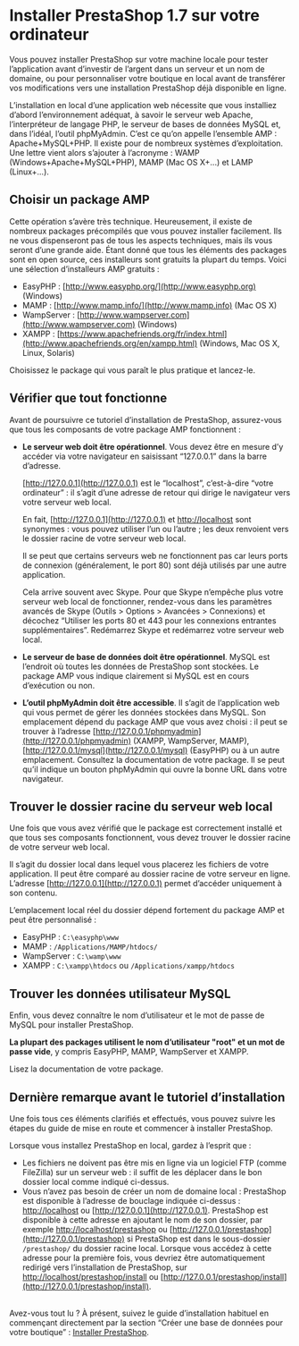 # Installer PrestaShop 1.7 sur votre ordinateur

Vous pouvez installer PrestaShop sur votre machine locale pour tester l’application avant d’investir de l’argent dans un serveur et un nom de domaine, ou pour personnaliser votre boutique en local avant de transférer vos modifications vers une installation PrestaShop déjà disponible en ligne.

L’installation en local d’une application web nécessite que vous installiez d’abord l’environnement adéquat, à savoir le serveur web Apache, l’interpréteur de langage PHP, le serveur de bases de données MySQL et, dans l’idéal, l’outil phpMyAdmin. C’est ce qu’on appelle l’ensemble AMP : Apache+MySQL+PHP. Il existe pour de nombreux systèmes d’exploitation. Une lettre vient alors s’ajouter à l’acronyme : WAMP (Windows+Apache+MySQL+PHP), MAMP (Mac OS X+...) et LAMP (Linux+...).

## Choisir un package AMP <a href="installerprestashop1.7survotrepropreordinateur-choisirunpackageamp" id="installerprestashop1.7survotrepropreordinateur-choisirunpackageamp"></a>

Cette opération s’avère très technique. Heureusement, il existe de nombreux packages précompilés que vous pouvez installer facilement. Ils ne vous dispenseront pas de tous les aspects techniques, mais ils vous seront d’une grande aide. Étant donné que tous les éléments des packages sont en open source, ces installeurs sont gratuits la plupart du temps. Voici une sélection d’installeurs AMP gratuits :

* EasyPHP : [http://www.easyphp.org/](http://www.easyphp.org) (Windows)
* MAMP : [http://www.mamp.info/](http://www.mamp.info) (Mac OS X)
* WampServer : [http://www.wampserver.com](http://www.wampserver.com) (Windows)
* XAMPP : [https://www.apachefriends.org/fr/index.html](http://www.apachefriends.org/en/xampp.html) (Windows, Mac OS X, Linux, Solaris)

Choisissez le package qui vous paraît le plus pratique et lancez-le.

## Vérifier que tout fonctionne <a href="installerprestashop1.7survotrepropreordinateur-verifierquetoutfonctionne" id="installerprestashop1.7survotrepropreordinateur-verifierquetoutfonctionne"></a>

Avant de poursuivre ce tutoriel d’installation de PrestaShop, assurez-vous que tous les composants de votre package AMP fonctionnent :

*   **Le serveur web doit être opérationnel**. Vous devez être en mesure d’y accéder via votre navigateur en saisissant “127.0.0.1” dans la barre d’adresse.

    [http://127.0.0.1](http://127.0.0.1) est le “localhost”, c’est-à-dire “votre ordinateur” : il s’agit d’une adresse de retour qui dirige le navigateur vers votre serveur web local.

    En fait, [http://127.0.0.1](http://127.0.0.1) et [http://localhost](http://localhost) sont synonymes : vous pouvez utiliser l’un ou l’autre ; les deux renvoient vers le dossier racine de votre serveur web local.

    Il se peut que certains serveurs web ne fonctionnent pas car leurs ports de connexion (généralement, le port 80) sont déjà utilisés par une autre application.

    Cela arrive souvent avec Skype. Pour que Skype n’empêche plus votre serveur web local de fonctionner, rendez-vous dans les paramètres avancés de Skype (Outils > Options > Avancées > Connexions) et décochez “Utiliser les ports 80 et 443 pour les connexions entrantes supplémentaires”. Redémarrez Skype et redémarrez votre serveur web local.
* **Le serveur de base de données doit être opérationnel**. MySQL est l’endroit où toutes les données de PrestaShop sont stockées. Le package AMP vous indique clairement si MySQL est en cours d’exécution ou non.
* **L’outil phpMyAdmin doit être accessible**. Il s’agit de l’application web qui vous permet de gérer les données stockées dans MySQL. Son emplacement dépend du package AMP que vous avez choisi : il peut se trouver à l’adresse [http://127.0.0.1/phpmyadmin](http://127.0.0.1/phpmyadmin) (XAMPP, WampServer, MAMP), [http://127.0.0.1/mysql](http://127.0.0.1/mysql) (EasyPHP) ou à un autre emplacement. Consultez la documentation de votre package. Il se peut qu’il indique un bouton phpMyAdmin qui ouvre la bonne URL dans votre navigateur.

## Trouver le dossier racine du serveur web local <a href="installerprestashop1.7survotrepropreordinateur-trouverledossierracineduserveurweblocal" id="installerprestashop1.7survotrepropreordinateur-trouverledossierracineduserveurweblocal"></a>

Une fois que vous avez vérifié que le package est correctement installé et que tous ses composants fonctionnent, vous devez trouver le dossier racine de votre serveur web local.

Il s’agit du dossier local dans lequel vous placerez les fichiers de votre application. Il peut être comparé au dossier racine de votre serveur en ligne. L’adresse [http://127.0.0.1](http://127.0.0.1) permet d’accéder uniquement à son contenu.

L’emplacement local réel du dossier dépend fortement du package AMP et peut être personnalisé :

* EasyPHP : `C:\easyphp\www`
* MAMP : `/Applications/MAMP/htdocs/`
* WampServer : `C:\wamp\www`
* XAMPP : `C:\xampp\htdocs` ou `/Applications/xampp/htdocs`

## Trouver les données utilisateur MySQL <a href="installerprestashop1.7survotrepropreordinateur-trouverlesdonneesutilisateurmysql" id="installerprestashop1.7survotrepropreordinateur-trouverlesdonneesutilisateurmysql"></a>

Enfin, vous devez connaître le nom d’utilisateur et le mot de passe de MySQL pour installer PrestaShop.

**La plupart des packages utilisent le nom d’utilisateur "root" et un mot de passe vide**, y compris EasyPHP, MAMP, WampServer et XAMPP.

Lisez la documentation de votre package.

## Dernière remarque avant le tutoriel d’installation <a href="installerprestashop1.7survotrepropreordinateur-derniereremarqueavantletutorieldinstallation" id="installerprestashop1.7survotrepropreordinateur-derniereremarqueavantletutorieldinstallation"></a>

Une fois tous ces éléments clarifiés et effectués, vous pouvez suivre les étapes du guide de mise en route et commencer à installer PrestaShop.

Lorsque vous installez PrestaShop en local, gardez à l’esprit que :

* Les fichiers ne doivent pas être mis en ligne via un logiciel FTP (comme FileZilla) sur un serveur web : il suffit de les déplacer dans le bon dossier local comme indiqué ci-dessus.
* Vous n’avez pas besoin de créer un nom de domaine local : PrestaShop est disponible à l’adresse de bouclage indiquée ci-dessus : [http://localhost](http://localhost) ou [http://127.0.0.1](http://127.0.0.1). PrestaShop est disponible à cette adresse en ajoutant le nom de son dossier, par exemple [http://localhost/prestashop](http://localhost/prestashop) ou [http://127.0.0.1/prestashop](http://127.0.0.1/prestashop) si PrestaShop est dans le sous-dossier `/prestashop/` du dossier racine local. Lorsque vous accédez à cette adresse pour la première fois, vous devriez être automatiquement redirigé vers l’installation de PrestaShop, sur [http://localhost/prestashop/install](http://localhost/prestashop/install) ou [http://127.0.0.1/prestashop/install](http://127.0.0.1/prestashop/install).

\
Avez-vous tout lu ? À présent, suivez le guide d’installation habituel en commençant directement par la section “Créer une base de données pour votre boutique” : [ ](installer-prestashop-ordinateur.md)[Installer PrestaShop](installer-prestashop.md).
